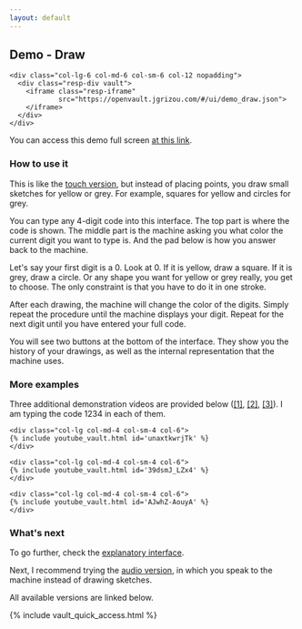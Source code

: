 ```yaml
---
layout: default
---
```


## Demo - Draw

<div class="container">
  <div class="row align-items-center justify-content-center">

    <div class="col-lg-6 col-md-6 col-sm-6 col-12 nopadding">
      <div class="resp-div vault">
        <iframe class="resp-iframe"
                src="https://openvault.jgrizou.com/#/ui/demo_draw.json">
        </iframe>
      </div>
    </div>

  </div>
</div>

You can access this demo full screen [at this link](https://openvault.jgrizou.com/#/ui/demo_draw.json).

### How to use it

This is like the [touch version](../touch/), but instead of placing points, you draw small sketches for yellow or grey. For example, squares for yellow and circles for grey.

You can type any 4-digit code into this interface. The top part is where the code is shown. The middle part is the machine asking you what color the current digit you want to type is. And the pad below is how you answer back to the machine.

Let's say your first digit is a 0. Look at 0. If it is yellow, draw a square. If it is grey, draw a circle. Or any shape you want for yellow or grey really, you get to choose. The only constraint is that you have to do it in one stroke.

After each drawing, the machine will change the color of the digits. Simply repeat the procedure until the machine displays your digit. Repeat for the next digit until you have entered your full code.

You will see two buttons at the bottom of the interface. They show you the history of your drawings, as well as the internal representation that the machine uses.

### More examples

Three additional demonstration videos are provided below ([[1]](https://www.youtube.com/embed/unaxtkwrjTk), [[2]](https://www.youtube.com/embed/39dsmJ_LZx4), [[3]](https://www.youtube.com/embed/AJwhZ-AouyA)). I am typing the code 1234 in each of them.


<div class="container">
  <div class="row align-items-center justify-content-center">

    <div class="col-lg col-md-4 col-sm-4 col-6">
    {% include youtube_vault.html id='unaxtkwrjTk' %}
    </div>

    <div class="col-lg col-md-4 col-sm-4 col-6">
    {% include youtube_vault.html id='39dsmJ_LZx4' %}
    </div>

    <div class="col-lg col-md-4 col-sm-4 col-6">
    {% include youtube_vault.html id='AJwhZ-AouyA' %}
    </div>

  </div>
</div>

### What's next

To go further, check the [explanatory interface](../../tuto/draw/).

Next, I recommend trying the [audio version](../audio/), in which you speak to the machine instead of drawing sketches.

All available versions are linked below.

{% include vault_quick_access.html %}
